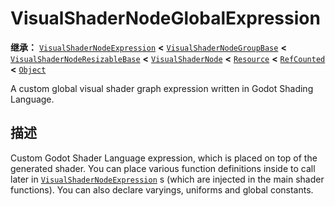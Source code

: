 <!-- ⚠ 请勿编辑本文件 ⚠ -->
<!-- 本文档使用脚本从 WeDot 引擎源码仓库生成。 -->
<!-- 生成脚本：https://github.com/WeDot-Engine/WeDot/tree/master/doc/tools/make_md.py； -->
<!-- 原文件：https://github.com/WeDot-Engine/WeDot/tree/master/doc/classes/VisualShaderNodeGlobalExpression.xml。 -->

<div id="_class_visualshadernodeglobalexpression"></div>

# VisualShaderNodeGlobalExpression

**继承：** [`VisualShaderNodeExpression`](class_visualshadernodeexpression.md) **<** [`VisualShaderNodeGroupBase`](class_visualshadernodegroupbase.md) **<** [`VisualShaderNodeResizableBase`](class_visualshadernoderesizablebase.md) **<** [`VisualShaderNode`](class_visualshadernode.md) **<** [`Resource`](class_resource.md) **<** [`RefCounted`](class_refcounted.md) **<** [`Object`](class_object.md)

A custom global visual shader graph expression written in Godot Shading Language.

## 描述

Custom Godot Shader Language expression, which is placed on top of the generated shader. You can place various function definitions inside to call later in [`VisualShaderNodeExpression`](class_visualshadernodeexpression.md) s (which are injected in the main shader functions). You can also declare varyings, uniforms and global constants.

[^virtual]: 本方法通常需要用户覆盖才能生效。
[^const]: 本方法无副作用，不会修改该实例的任何成员变量。
[^vararg]: 本方法除了能接受在此处描述的参数外，还能够继续接受任意数量的参数。
[^constructor]: 本方法用于构造某个类型。
[^static]: 调用本方法无需实例，可直接使用类名进行调用。
[^operator]: 本方法描述的是使用本类型作为左操作数的有效运算符。
[^bitfield]: 这个值是由下列位标志构成位掩码的整数。
[^void]: 无返回值。
